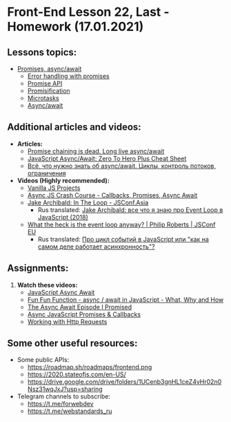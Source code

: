 # Front-End Lesson 22, Last - Homework (17.01.2021)

## Lessons topics:

- [Promises, async/await](https://javascript.info/async)
  - [Error handling with promises](https://javascript.info/promise-error-handling)
  - [Promise API](https://javascript.info/promise-api)
  - [Promisification](https://javascript.info/promisify)
  - [Microtasks](https://javascript.info/microtask-queue)
  - [Async/await](https://javascript.info/async-await)

## Additional articles and videos:

- **Articles:**
  - [Promise chaining is dead. Long live async/await](https://blog.logrocket.com/promise-chaining-is-dead-long-live-async-await-445897870abc/?source=bookmarks---------92----------------------------)
  - [JavaScript Async/Await: Zero To Hero Plus Cheat Sheet](https://medium.com/dailyjs/javascript-async-await-zero-to-hero-plus-cheat-sheet-4b064401e29a)
  - [Всё, что нужно знать об async/await. Циклы, контроль потоков, ограничения](https://medium.com/@stasonmars/%D0%B2%D1%81%D0%B5%CC%88-%D1%87%D1%82%D0%BE-%D0%BD%D1%83%D0%B6%D0%BD%D0%BE-%D0%B7%D0%BD%D0%B0%D1%82%D1%8C-%D0%BE%D0%B1-async-await-%D1%86%D0%B8%D0%BA%D0%BB%D1%8B-%D0%BA%D0%BE%D0%BD%D1%82%D1%80%D0%BE%D0%BB%D1%8C-%D0%BF%D0%BE%D1%82%D0%BE%D0%BA%D0%BE%D0%B2-%D0%BE%D0%B3%D1%80%D0%B0%D0%BD%D0%B8%D1%87%D0%B5%D0%BD%D0%B8%D1%8F-76dde2cb6949)
- **Videos (Highly recommended):**
  - [Vanilla JS Projects](https://drive.google.com/drive/folders/1UCenb3gnHL1ceZ4vHr02n0Nsz31wqJxJ?usp=sharing) 
  - [Async JS Crash Course - Callbacks, Promises, Async Await](https://youtu.be/PoRJizFvM7s)
  - [Jake Archibald: In The Loop - JSConf.Asia](https://youtu.be/cCOL7MC4Pl0)
    - Rus translated: [Jake Archibald: все что я знаю про Event Loop в JavaScript (2018)](https://youtu.be/j4_9BZezSUA)
  - [What the heck is the event loop anyway? | Philip Roberts | JSConf EU](https://youtu.be/8aGhZQkoFbQ)
    - Rus translated: [Про цикл событий в JavaScript или "как на самом деле работает асинхронность"?](https://youtu.be/8cV4ZvHXQL4)

## Assignments:

1. **Watch these videos:**
   - [JavaScript Async Await](https://youtu.be/V_Kr9OSfDeU)
   - [Fun Fun Function - async / await in JavaScript - What, Why and How](https://youtu.be/568g8hxJJp4)
   - [The Async Await Episode I Promised](https://youtu.be/vn3tm0quoqE)
   - [Async JavaScript Promises & Callbacks](https://drive.google.com/drive/folders/1D7VNGx0aoTwGjlfaXMHgd5obQsbHRMaf?usp=sharing)
   - [Working with Http Requests](https://drive.google.com/drive/folders/1V-SH0seAGlEjBalEO7z30DIXMW8jaKUh?usp=sharing)

## Some other useful resources:

- Some public APIs:
  - https://roadmap.sh/roadmaps/frontend.png
  - https://2020.stateofjs.com/en-US/
  - https://drive.google.com/drive/folders/1UCenb3gnHL1ceZ4vHr02n0Nsz31wqJxJ?usp=sharing
- Telegram channels to subscribe:
  - https://t.me/forwebdev
  - https://t.me/webstandards_ru
